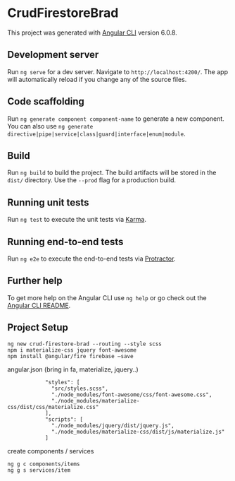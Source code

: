 # CrudFirestoreBrad

This project was generated with [Angular CLI](https://github.com/angular/angular-cli) version 6.0.8.

## Development server

Run `ng serve` for a dev server. Navigate to `http://localhost:4200/`. The app will automatically reload if you change any of the source files.

## Code scaffolding

Run `ng generate component component-name` to generate a new component. You can also use `ng generate directive|pipe|service|class|guard|interface|enum|module`.

## Build

Run `ng build` to build the project. The build artifacts will be stored in the `dist/` directory. Use the `--prod` flag for a production build.

## Running unit tests

Run `ng test` to execute the unit tests via [Karma](https://karma-runner.github.io).

## Running end-to-end tests

Run `ng e2e` to execute the end-to-end tests via [Protractor](http://www.protractortest.org/).

## Further help

To get more help on the Angular CLI use `ng help` or go check out the [Angular CLI README](https://github.com/angular/angular-cli/blob/master/README.md).

## Project Setup

```
ng new crud-firestore-brad --routing --style scss
npm i materialize-css jquery font-awesome
npm install @angular/fire firebase —save
```

angular.json (bring in fa, materialize, jquery..)
```
            "styles": [
              "src/styles.scss",
              "./node_modules/font-awesome/css/font-awesome.css",
              "./node_modules/materialize-css/dist/css/materialize.css"
            ],
            "scripts": [
              "./node_modules/jquery/dist/jquery.js",
              "./node_modules/materialize-css/dist/js/materialize.js"
            ]
```

create components / services

```
ng g c components/items
ng g s services/item
```


